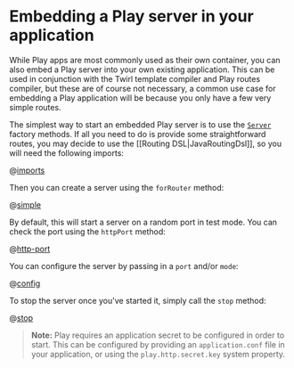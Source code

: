 <!--- Copyright (C) 2009-2017 Lightbend Inc. <https://www.lightbend.com> -->
# Embedding a Play server in your application

While Play apps are most commonly used as their own container, you can also embed a Play server into your own existing application.  This can be used in conjunction with the Twirl template compiler and Play routes compiler, but these are of course not necessary, a common use case for embedding a Play application will be because you only have a few very simple routes.

The simplest way to start an embedded Play server is to use the [`Server`](api/java/play/server/Server.html) factory methods.  If all you need to do is provide some straightforward routes, you may decide to use the [[Routing DSL|JavaRoutingDsl]], so you will need the following imports:

@[imports](code/javaguide/advanced/embedding/JavaEmbeddingPlay.java)

Then you can create a server using the `forRouter` method:

@[simple](code/javaguide/advanced/embedding/JavaEmbeddingPlay.java)

By default, this will start a server on a random port in test mode.  You can check the port using the `httpPort` method:

@[http-port](code/javaguide/advanced/embedding/JavaEmbeddingPlay.java)

You can configure the server by passing in a `port` and/or `mode`:

@[config](code/javaguide/advanced/embedding/JavaEmbeddingPlay.java)

To stop the server once you've started it, simply call the `stop` method:

@[stop](code/javaguide/advanced/embedding/JavaEmbeddingPlay.java)

> **Note:** Play requires an application secret to be configured in order to start.  This can be configured by providing an `application.conf` file in your application, or using the `play.http.secret.key` system property.
